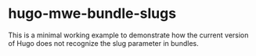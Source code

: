 # hugo-mwe-bundle-slugs

This is a minimal working example to demonstrate how the current version of Hugo does not recognize the slug parameter in bundles.
